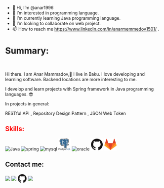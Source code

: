 - 👋 Hi, I’m @anar1996
- 👀 I’m interested in programming language.
- 🌱 I’m currently learning Java programming language.
- 💞️ I’m looking to collaborate on web project.
- 📫 How to reach me https://www.linkedin.com/in/anarmemmedov1501/ .

<!---
anar1996/anar1996 is a ✨ special ✨ repository because its `README.md` (this file) appears on your GitHub profile.
You can click the Preview link to take a look at your changes.
--->
<h1> Summary:</h1><br/>
<p>Hi there. I am Anar Mammadov,👋 I live in Baku. I love developing and learning software. Backend locations are more interesting to me. 

I develop and learn projects with Spring framework in Java programming languages. &#x1F60E;</p>

 <p>In projects in general:</p>
 <p>RESTful API , Repository Design Pattern , JSON Web Token</p>
 
   
<h2  style="color:red">Skills:</h2>
<p>
<img src="https://edujimenezc.github.io/TheHackerSwissKnife/SOURCES/imagenes/java.png" alt="Java" width="40" height="40"/>
<img src="https://www.vectorlogo.zone/logos/springio/springio-icon.svg" alt="spring" width="40" height="40"/>
<img src="https://edu.microdots.in/images/course-detail-mysql.jpg" alt="mysql" width="40" height="40"/>
<img src="https://raw.githubusercontent.com/devicons/devicon/master/icons/postgresql/postgresql-original-wordmark.svg" alt="postgresql" width="40" height="40"/>
<img src="https://permaclipart.org/imagesvg/165444/" alt="oracle" width="40" height="40"/>
<img src="https://raw.githubusercontent.com/devicons/devicon/master/icons/github/github-original.svg" alt="github" width="40" height="40"/>
<img src="https://raw.githubusercontent.com/devicons/devicon/master/icons/gitlab/gitlab-original.svg" alt="gitlab" width="40" height="40"/>

 


</p></p>
 
<h2>Contact me:</h2>
<p>
<a href = "https://www.linkedin.com/in/anarmemmedov1501/">   <img width = '30px' align= 'center' src="https://camo.githubusercontent.com/d659d2bac00c01b42bffbae84bdc121e828b8fecd5b4949ffa2575f5d9e4a371/68747470733a2f2f63646e2e6a7364656c6976722e6e65742f6e706d2f73696d706c652d69636f6e734076332f69636f6e732f6c696e6b6564696e2e737667"/></a> 
<a href = 'https://twitter.com/anar1501'> <img width = '30px' align= 'center' src="https://camo.githubusercontent.com/395dda360ae28377b7c3247581a88b20573883519c2be833cb64fbb37dcbcc1a/68747470733a2f2f63646e2e6a7364656c6976722e6e65742f6e706d2f73696d706c652d69636f6e734076332f69636f6e732f747769747465722e737667"/></a> 
<a href = 'https://github.com/anar1996'> <img width = '30px' align= 'center' src="https://raw.githubusercontent.com/devicons/devicon/master/icons/github/github-original.svg"/></a>
<a href = "mailto:mammadov_anar@outlook.com"> <img width = '30px' align= 'center' src="https://camo.githubusercontent.com/c9a89a6426081483aa6cd371bdecae44045961437b349ea97097d476978436f4/68747470733a2f2f63646e2e6a7364656c6976722e6e65742f6e706d2f73696d706c652d69636f6e734076332f69636f6e732f676d61696c2e737667"/></a> </p>







